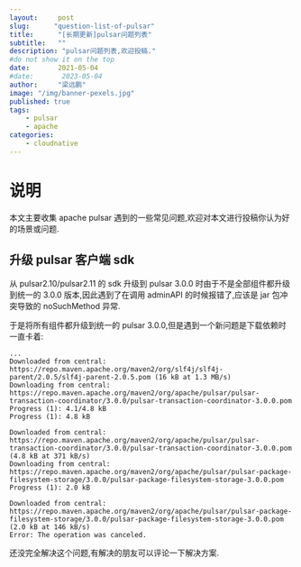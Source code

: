```yaml
---
layout:     post 
slug:      "question-list-of-pulsar"
title:      "[长期更新]pulsar问题列表"
subtitle:   ""
description: "pulsar问题列表,欢迎投稿."
#do not show it on the top
date:       2021-05-04
#date:       2023-05-04
author:     "梁远鹏"
image: "/img/banner-pexels.jpg"
published: true
tags:
    - pulsar
    - apache
categories: 
    - cloudnative
---
```



# 说明

本文主要收集 apache pulsar 遇到的一些常见问题,欢迎对本文进行投稿你认为好的场景或问题.

## 升级 pulsar 客户端 sdk

从 pulsar2.10/pulsar2.11 的 sdk 升级到 pulsar 3.0.0 时由于不是全部组件都升级到统一的 3.0.0 版本,因此遇到了在调用 adminAPI 的时候报错了,应该是 jar 包冲突导致的 noSuchMethod 异常.

于是将所有组件都升级到统一的 pulsar 3.0.0,但是遇到一个新问题是下载依赖时一直卡着:

```shell
...
Downloaded from central: https://repo.maven.apache.org/maven2/org/slf4j/slf4j-parent/2.0.5/slf4j-parent-2.0.5.pom (16 kB at 1.3 MB/s)
Downloading from central: https://repo.maven.apache.org/maven2/org/apache/pulsar/pulsar-transaction-coordinator/3.0.0/pulsar-transaction-coordinator-3.0.0.pom
Progress (1): 4.1/4.8 kB
Progress (1): 4.8 kB    
                    
Downloaded from central: https://repo.maven.apache.org/maven2/org/apache/pulsar/pulsar-transaction-coordinator/3.0.0/pulsar-transaction-coordinator-3.0.0.pom (4.8 kB at 371 kB/s)
Downloading from central: https://repo.maven.apache.org/maven2/org/apache/pulsar/pulsar-package-filesystem-storage/3.0.0/pulsar-package-filesystem-storage-3.0.0.pom
Progress (1): 2.0 kB
                    
Downloaded from central: https://repo.maven.apache.org/maven2/org/apache/pulsar/pulsar-package-filesystem-storage/3.0.0/pulsar-package-filesystem-storage-3.0.0.pom (2.0 kB at 146 kB/s)
Error: The operation was canceled.
```

还没完全解决这个问题,有解决的朋友可以评论一下解决方案.
